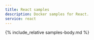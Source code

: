 ```yaml
---
title: React samples
description: Docker samples for React.
service: react
---
```



{% include_relative samples-body.md %}
